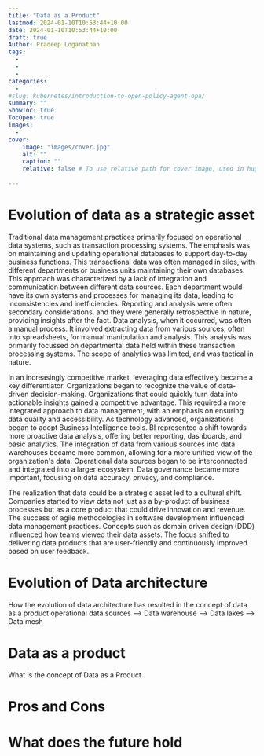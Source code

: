 ```yaml
---
title: "Data as a Product"
lastmod: 2024-01-10T10:53:44+10:00
date: 2024-01-10T10:53:44+10:00
draft: true
Author: Pradeep Loganathan
tags: 
  - 
  - 
  - 
categories:
  - 
#slug: kubernetes/introduction-to-open-policy-agent-opa/
summary: ""
ShowToc: true
TocOpen: true
images:
  - 
cover:
    image: "images/cover.jpg"
    alt: ""
    caption: ""
    relative: false # To use relative path for cover image, used in hugo Page-bundles
 
---
```


# Evolution of data as a strategic asset

Traditional data management practices primarily focused on operational data systems, such as transaction processing systems. The emphasis was on maintaining and updating operational databases to support day-to-day business functions. This transactional data was often managed in silos, with different departments or business units maintaining their own databases. This approach was characterized by a lack of integration and communication between different data sources. Each department would have its own systems and processes for managing its data, leading to inconsistencies and inefficiencies. Reporting and analysis were often secondary considerations, and they were generally retrospective in nature, providing insights after the fact.  Data analysis, when it occurred, was often a manual process. It involved extracting data from various sources, often into spreadsheets, for manual manipulation and analysis. This analysis was primarily focussed on departmental data held within these transaction processing systems. The scope of analytics was limited, and was tactical in nature.

In an increasingly competitive market, leveraging data effectively became a key differentiator. Organizations began to recognize the value of data-driven decision-making. Organizations that could quickly turn data into actionable insights gained a competitive advantage.  This required a more integrated approach to data management, with an emphasis on ensuring data quality and accessibility. As technology advanced, organizations began to adopt Business Intelligence tools. BI represented a shift towards more proactive data analysis, offering better reporting, dashboards, and basic analytics. The integration of data from various sources into data warehouses became more common, allowing for a more unified view of the organization's data. Operational data sources began to be interconnected and integrated into a larger ecosystem. Data governance became more important, focusing on data accuracy, privacy, and compliance.

The realization that data could be a strategic asset led to a cultural shift. Companies started to view data not just as a by-product of business processes but as a core product that could drive innovation and revenue. The success of agile methodologies in software development influenced data management practices. Concepts such as domain driven design (DDD) influenced how teams viewed their data assets. The focus shifted to delivering data products that are user-friendly and continuously improved based on user feedback.

# Evolution of Data architecture

How the evolution of data architecture has resulted in the concept of data as a product
operational data sources --> Data warehouse --> Data lakes --> Data mesh

# Data as a product

What is the concept of Data as a Product

# Pros and Cons

# What does the future hold

